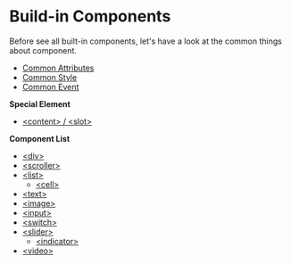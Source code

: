 # Build-in Components

Before see all built-in components, let's have a look at the common things about component.

* [Common Attributes](../references/common-attrs.md)
* [Common Style](../references/common-style.md)
* [Common Event](../references/common-event.md)

**Special Element**

* [&lt;content&gt; / &lt;slot&gt;](./special-element.md)

**Component List**

* [&lt;div&gt;](./div.md)
* [&lt;scroller&gt;](./scroller.md)
* [&lt;list&gt;](./list.md)
    * [&lt;cell&gt;](./cell.md)
* [&lt;text&gt;](./text.md)
* [&lt;image&gt;](./image.md)
* [&lt;input&gt;](./input.md)
* [&lt;switch&gt;](./switch.md)
* [&lt;slider&gt;](./slider.md)
    * [&lt;indicator&gt;](./indicator.md)
* [&lt;video&gt;](./video.md)
